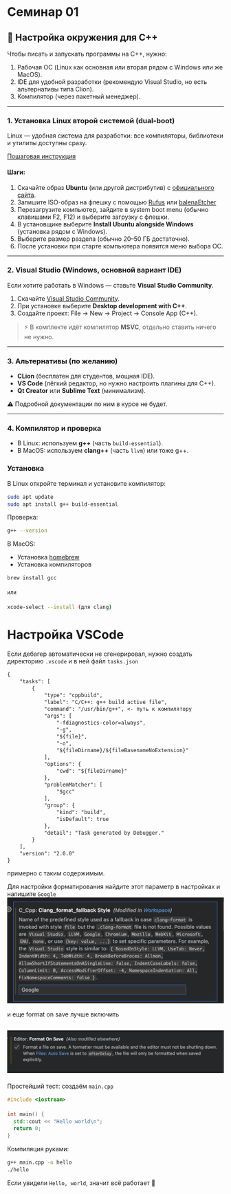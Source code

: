 # Семинар 01

## 🔧 Настройка окружения для C++

Чтобы писать и запускать программы на C++, нужно:

1. Рабочая ОС (Linux как основная или вторая рядом с Windows или же MacOS).
2. IDE для удобной разработки (рекомендую Visual Studio, но есть альтернативы типа Clion).
3. Компилятор (через пакетный менеджер).

---

### 1. Установка Linux второй системой (dual-boot)

Linux — удобная система для разработки: все компиляторы, библиотеки и утилиты доступны сразу.

[Пошаговая инструкция](https://ubuntu.com/tutorials/install-ubuntu-desktop#1-overview)

#### Шаги:

1. Скачайте образ **Ubuntu** (или другой дистрибутив) с [официального сайта](https://ubuntu.com/download/desktop).
2. Запишите ISO-образ на флешку с помощью [Rufus](https://rufus.ie/) или [balenaEtcher](хhttps://etcher.balena.io)
3. Перезагрузите компьютер, зайдите в system boot menu (обычно клавишами F2, F12) и выберите загрузку с флешки.
4. В установщике выберите **Install Ubuntu alongside Windows** (установка рядом с Windows).
5. Выберите размер раздела (обычно 20–50 ГБ достаточно).
6. После установки при старте компьютера появится меню выбора ОС.

---

### 2. Visual Studio (Windows, основной вариант IDE)

Если хотите работать в Windows — ставьте **Visual Studio Community**.

1. Скачайте [Visual Studio Community](https://visualstudio.microsoft.com/vs/community/).
2. При установке выберите **Desktop development with C++**.
3. Создайте проект: File → New → Project → Console App (C++).

> ⚡ В комплекте идёт компилятор **MSVC**, отдельно ставить ничего не нужно.

---

### 3. Альтернативы (по желанию)

* **CLion** (бесплатен для студентов, мощная IDE).
* **VS Code** (лёгкий редактор, но нужно настроить плагины для C++).
* **Qt Creator** или **Sublime Text** (минимализм).

⚠️ Подробной документации по ним в курсе не будет.

---

### 4. Компилятор и проверка

* В Linux: используем **g++** (часть `build-essential`).
* В MacOS: используем **clang++** (часть `llvm`) или тоже g++.

### Установка

В Linux откройте терминал и установите компилятор:

```bash
sudo apt update
sudo apt install g++ build-essential
```

Проверка:

```bash
g++ --version
```

В MacOS:

- Установка [homebrew](https://brew.sh/ru/)
- Установка компиляторов 

```bash
brew install gcc

или

xcode-select --install (для clang)
```


# Настройка VSCode 

Если дебагер автоматически не сгенерировал, нужно создать директорию `.vscode` и в ней файл `tasks.json`

```
{
    "tasks": [
        {
            "type": "cppbuild",
            "label": "C/C++: g++ build active file",
            "command": "/usr/bin/g++", <- путь к компилятору
            "args": [
                "-fdiagnostics-color=always",
                "-g",
                "${file}",
                "-o",
                "${fileDirname}/${fileBasenameNoExtension}"
            ],
            "options": {
                "cwd": "${fileDirname}"
            },
            "problemMatcher": [
                "$gcc"
            ],
            "group": {
                "kind": "build",
                "isDefault": true
            },
            "detail": "Task generated by Debugger."
        }
    ],
    "version": "2.0.0"
}
```
примерно с таким содержимым. 

Для настройки форматирования найдите этот параметр в настройках и напишите `Google` 
![alt text](pics/image.png)

и еще format on save лучше включить 

![alt text](pics/image-1.png)
---
Простейший тест: создаём `main.cpp`

```cpp
#include <iostream>

int main() {
  std::cout << "Hello world\n";
  return 0;
}
```

Компиляция руками:

```bash
g++ main.cpp -o hello
./hello
```

Если увидели `Hello, world`, значит всё работает 🎉

